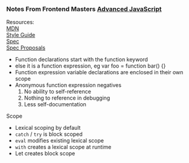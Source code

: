 ### Notes From Frontend Masters [Advanced JavaScript](https://frontendmasters.com/courses/advanced-javascript/)

Resources:  
[MDN](https://developer.mozilla.org/en-US/docs/Web/JavaScript)  
[Style Guide](https://github.com/rwaldron/idiomatic.js/)  
[Spec](http://www.ecma-international.org/publications/standards/Ecma-262.htm)  
[Spec Proposals](http://wiki.ecmascript.org/doku.php?id=harmony:proposals)  

- Function declarations start with the function keyword
- else it is a function expression, eg var foo = function bar() {}
- Function expression variable declarations are enclosed in their own scope
- Anonymous function expression negatives
    1. No ability to self-reference
    2. Nothing to reference in debugging
    3. Less self-documentation

Scope
- Lexical scoping by default
- `catch` / `try` is block scoped
- `eval` modifies existing lexical scope
- `with` creates a lexical scope at runtime
- Let creates block scope
